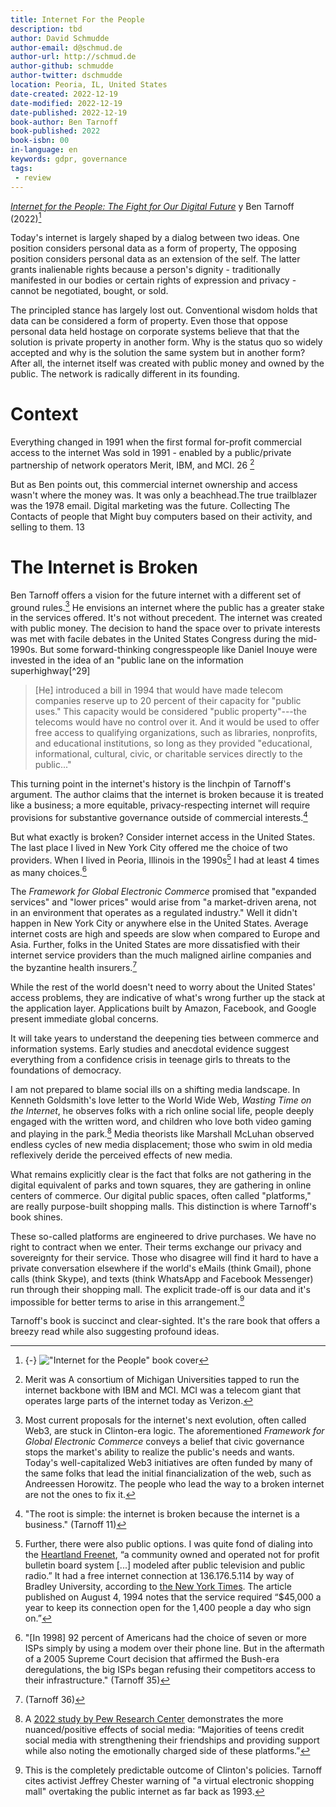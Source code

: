 ```yaml
---
title: Internet For the People
description: tbd
author: David Schmudde
author-email: d@schmud.de
author-url: http://schmud.de
author-github: schmudde
author-twitter: dschmudde
location: Peoria, IL, United States
date-created: 2022-12-19
date-modified: 2022-12-19
date-published: 2022-12-19
book-author: Ben Tarnoff
book-published: 2022
book-isbn: 00
in-language: en
keywords: gdpr, governance
tags:
 - review
---
```


*[Internet for the People: The Fight for Our Digital Future](https://www.versobooks.com/books/3927-internet-for-the-people)* y Ben Tarnoff (2022)[^cover]

[^cover]: {-} !["Internet for the People" book cover](/img/2022-12-05-different-internet/internet-for-the-people-cover.jpg)


Today's internet is largely shaped by a dialog between two ideas. One position considers personal data as a form of property, The opposing position considers personal data as an extension of the self. The latter grants inalienable rights because a person's dignity - traditionally manifested in our bodies or certain rights of expression and privacy - cannot be negotiated, bought, or sold.

The principled stance has largely lost out. Conventional wisdom holds that data can be considered a form of property. Even those that oppose personal data held hostage on corporate systems believe that that the solution is private property in another form. Why is the status quo so widely accepted and why is the solution the same system but in another form? After all, the internet itself was created with public money and owned by the public. The network is radically different in its founding.

# Context

Everything changed in 1991 when the first formal for-profit commercial access to the internet Was sold in 1991 - enabled by a public/private partnership of network operators Merit, IBM, and MCI. 26 [^Merit]

[^Merit]: Merit was A consortium of Michigan Universities tapped to run the internet backbone with IBM and MCI. MCI was a telecom giant that operates large parts of the internet today as Verizon.

But as Ben points out, this commercial internet ownership and access wasn't where the money was. It was only a beachhead.The true trailblazer was the 1978 email. Digital marketing was the future. Collecting The Contacts of people that Might buy computers based on their activity, and selling to them. 13


# The Internet is Broken

Ben Tarnoff offers a vision for the future internet with a different set of ground rules.[^web3] He envisions an internet where the public has a greater stake in the services offered. It's not without precedent. The internet was created with public money. The decision to hand the space over to private interests was met with facile debates in the United States Congress during the mid-1990s. But some forward-thinking congresspeople like Daniel Inouye were invested in the idea of an "public lane on the information superhighway[^29]

[^web3]:Most current proposals for the internet's next evolution, often called Web3, are stuck in Clinton-era logic. The aforementioned *Framework for Global Electronic Commerce* conveys a belief that civic governance stops the market's ability to realize the public's needs and wants. Today's well-capitalized Web3 initiatives are often funded by many of the same folks that lead the initial financialization of the web, such as Andreessen Horowitz. The people who lead the way to a broken internet are not the ones to fix it.

> [He] introduced a bill in 1994 that would have made telecom companies reserve up to 20 percent of their capacity for "public uses." This capacity would be considered "public property"---the telecoms would have no control over it. And it would be used to offer free access to qualifying organizations, such as libraries, nonprofits, and educational institutions, so long as they provided "educational, informational, cultural, civic, or charitable services directly to the public..."

This turning point in the internet's history is the linchpin of Tarnoff's argument. The author claims that the internet is broken because it is treated like a business; a more equitable, privacy-respecting internet will require provisions for substantive governance outside of commercial interests.[^is-a-business]

[^is-a-business]: "The root is simple: the internet is broken because the internet is a business." (Tarnoff 11)

But what exactly is broken? Consider internet access in the United States. The last place I lived in New York City offered me the choice of two providers. When I lived in Peoria, Illinois in the 1990s[^freenet] I had at least 4 times as many choices.[^deregulation]

[^freenet]: Further, there were also public options. I was quite fond of dialing into the [Heartland Freenet](http://textfiles.com/internet/cwis.txt), &ldquo;a community owned and operated not for profit bulletin board system [...] modeled after public television and public radio.&rdquo; It had a free internet connection at 136.176.5.114 by way of Bradley University, according to [the New York Times](https://www.nytimes.com/1994/08/04/nyregion/information-freeway-open-data-path-is-urged.html). The article published on August 4, 1994 notes that the service required &ldquo;$45,000 a year to keep its connection open for the 1,400 people a day who sign on.&rdquo;

[^deregulation]: "[In 1998] 92 percent of Americans had the choice of seven or more ISPs simply by using a modem over their phone line. But in the aftermath of a 2005 Supreme Court decision that affirmed the Bush-era deregulations, the big ISPs began refusing their competitors access to their infrastructure." (Tarnoff 35)

The *Framework for Global Electronic Commerce* promised that "expanded services" and "lower prices" would arise from "a market-driven arena, not in an environment that operates as a regulated industry." Well it didn't happen in New York City or anywhere else in the United States. Average internet costs are high and speeds are slow when compared to Europe and Asia. Further, folks in the United States are more dissatisfied with their internet service providers than the much maligned airline companies and the byzantine health insurers.[^36]

[^36]: (Tarnoff 36)

While the rest of the world doesn't need to worry about the United States' access problems, they are indicative of what's wrong further up the stack at the application layer. Applications built by Amazon, Facebook, and Google present immediate global concerns.

It will take years to understand the deepening ties between commerce and information systems. Early studies and anecdotal evidence suggest everything from a confidence crisis in teenage girls to threats to the foundations of democracy.

I am not prepared to blame social ills on a shifting media landscape. In Kenneth Goldsmith's love letter to the World Wide Web, *Wasting Time on the Internet*, he observes folks with a rich online social life, people deeply engaged with the written word, and children who love both video gaming and playing in the park.[^2022-study] Media theorists like Marshall McLuhan observed endless cycles of new media displacement; those who swim in old media reflexively deride the perceived effects of new media.

[^2022-study]: A [2022 study by Pew Research Center](https://www.pewresearch.org/internet/2022/11/16/connection-creativity-and-drama-teen-life-on-social-media-in-2022/) demonstrates the more nuanced/positive effects of social media: &ldquo;Majorities of teens credit social media with strengthening their friendships and providing support while also noting the emotionally charged side of these platforms.&rdquo;

What remains explicitly clear is the fact that folks are not gathering in the digital equivalent of parks and town squares, they are gathering in online centers of commerce. Our digital public spaces, often called "platforms," are really purpose-built shopping malls. This distinction is where Tarnoff's book shines.

These so-called platforms are engineered to drive purchases. We have no right to contract when we enter. Their terms exchange our privacy and sovereignty for their service. Those who disagree will find it hard to have a private conversation elsewhere if the world's eMails (think Gmail), phone calls (think Skype), and texts (think WhatsApp and Facebook Messenger) run through their shopping mall. The explicit trade-off is our data and it's impossible for better terms to arise in this arrangement.[^chester]

[^chester]: This is the completely predictable outcome of Clinton's policies. Tarnoff cites activist Jeffrey Chester warning of "a virtual electronic shopping mall" overtaking the public internet as far back as 1993.

Tarnoff's book is succinct and clear-sighted. It's the rare book that offers a breezy read while also suggesting profound ideas.
